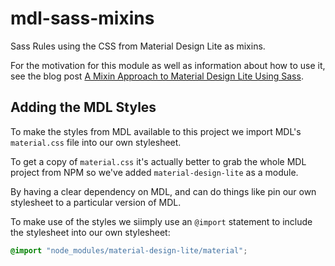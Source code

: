 # mdl-sass-mixins

Sass Rules using the CSS from Material Design Lite as mixins.

For the motivation for this module as well as information about how to use it, see the blog post [A Mixin Approach to Material Design Lite Using Sass][mixin post].

[mixin post]: <http://bit.ly/1LPY2GT>

## Adding the MDL Styles

To make the styles from MDL available to this project we import MDL's `material.css` file into our own stylesheet.

To get a copy of `material.css` it's actually better to grab the whole MDL project from NPM so we've added `material-design-lite` as a module.

By having a clear dependency on MDL, and can do things like pin our own stylesheet to a particular version of MDL.

To make use of the styles we siimply use an `@import` statement to include the stylesheet into our own stylesheet:

```css
@import "node_modules/material-design-lite/material";
```
